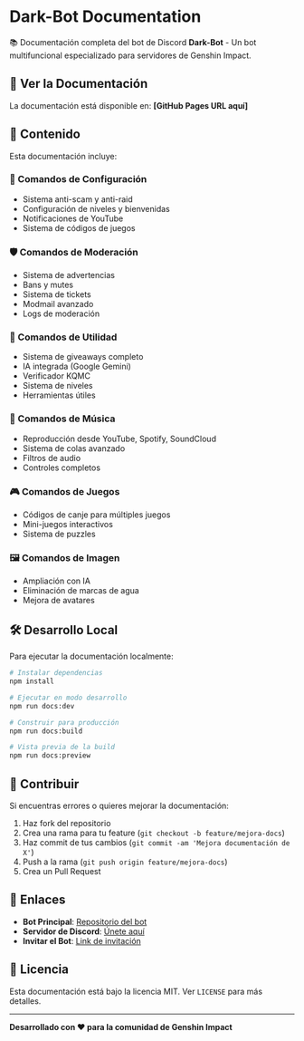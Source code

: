 # Dark-Bot Documentation

📚 Documentación completa del bot de Discord **Dark-Bot** - Un bot multifuncional especializado para servidores de Genshin Impact.

## 🚀 Ver la Documentación

La documentación está disponible en: **[GitHub Pages URL aquí]**

## 📖 Contenido

Esta documentación incluye:

### 🔧 Comandos de Configuración
- Sistema anti-scam y anti-raid
- Configuración de niveles y bienvenidas
- Notificaciones de YouTube
- Sistema de códigos de juegos

### 🛡️ Comandos de Moderación
- Sistema de advertencias
- Bans y mutes
- Sistema de tickets
- Modmail avanzado
- Logs de moderación

### 🎁 Comandos de Utilidad
- Sistema de giveaways completo
- IA integrada (Google Gemini)
- Verificador KQMC
- Sistema de niveles
- Herramientas útiles

### 🎵 Comandos de Música
- Reproducción desde YouTube, Spotify, SoundCloud
- Sistema de colas avanzado
- Filtros de audio
- Controles completos

### 🎮 Comandos de Juegos
- Códigos de canje para múltiples juegos
- Mini-juegos interactivos
- Sistema de puzzles

### 🖼️ Comandos de Imagen
- Ampliación con IA
- Eliminación de marcas de agua
- Mejora de avatares

## 🛠️ Desarrollo Local

Para ejecutar la documentación localmente:

```bash
# Instalar dependencias
npm install

# Ejecutar en modo desarrollo
npm run docs:dev

# Construir para producción
npm run docs:build

# Vista previa de la build
npm run docs:preview
```

## 📝 Contribuir

Si encuentras errores o quieres mejorar la documentación:

1. Haz fork del repositorio
2. Crea una rama para tu feature (`git checkout -b feature/mejora-docs`)
3. Haz commit de tus cambios (`git commit -am 'Mejora documentación de X'`)
4. Push a la rama (`git push origin feature/mejora-docs`)
5. Crea un Pull Request

## 🔗 Enlaces

- **Bot Principal**: [Repositorio del bot](https://github.com/tu-usuario/mi-bot-beta)
- **Servidor de Discord**: [Únete aquí](https://discord.gg/tu-servidor)
- **Invitar el Bot**: [Link de invitación](https://discord.com/oauth2/authorize?client_id=TU_CLIENT_ID&permissions=8&scope=bot%20applications.commands)

## 📄 Licencia

Esta documentación está bajo la licencia MIT. Ver `LICENSE` para más detalles.

---

**Desarrollado con ❤️ para la comunidad de Genshin Impact**